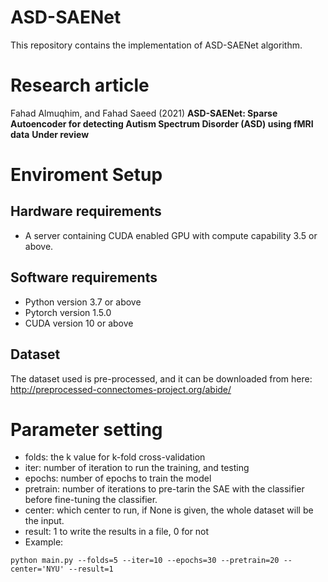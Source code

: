 # ASD-SAENet

This repository contains the implementation of ASD-SAENet algorithm.

# Research article

Fahad Almuqhim, and Fahad Saeed (2021) **ASD-SAENet: Sparse Autoencoder for detecting Autism Spectrum Disorder (ASD) using fMRI data**
**Under review**

# Enviroment Setup

## Hardware requirements

- A server containing CUDA enabled GPU with compute capability 3.5 or above.

## Software requirements

- Python version 3.7 or above
- Pytorch version 1.5.0
- CUDA version 10 or above
## Dataset
The dataset used is pre-processed, and it can be downloaded from here:
http://preprocessed-connectomes-project.org/abide/

# Parameter setting
- folds: the k value for k-fold cross-validation
- iter: number of iteration to run the training, and testing
- epochs: number of epochs to train the model
- pretrain: number of iterations to pre-tarin the SAE with the classifier before fine-tuning the classifier.
- center: which center to run, if None is given, the whole dataset will be the input.
- result: 1 to write the results in a file, 0 for not
- Example:
````
python main.py --folds=5 --iter=10 --epochs=30 --pretrain=20 --center='NYU' --result=1
````
